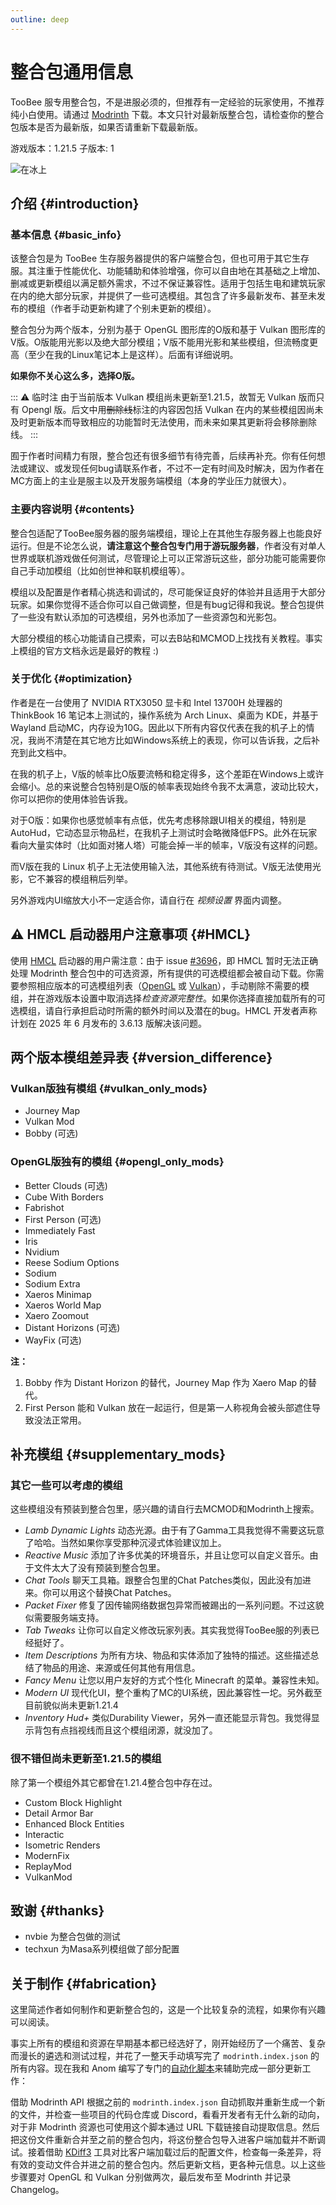 ```yaml
---
outline: deep
---
```


# 整合包通用信息

TooBee 服专用整合包，不是进服必须的，但推荐有一定经验的玩家使用，不推荐纯小白使用。请通过 [Modrinth](https://modrinth.com/modpack/toobee-client) 下载。本文只针对最新版整合包，请检查你的整合包版本是否为最新版，如果否请重新下载最新版。

游戏版本：1.21.5
子版本: 1

![在冰上](/modpack_show.png)

## 介绍 {#introduction}

### 基本信息 {#basic_info}

该整合包是为 TooBee 生存服务器提供的客户端整合包，但也可用于其它生存服。其注重于性能优化、功能辅助和体验增强，你可以自由地在其基础之上增加、删减或更新模组以满足额外需求，不过不保证兼容性。适用于包括生电和建筑玩家在内的绝大部分玩家，并提供了一些可选模组。其包含了许多最新发布、甚至未发布的模组（作者手动更新构建了个别未更新的模组）。

整合包分为两个版本，分别为基于 OpenGL 图形库的O版和基于 Vulkan 图形库的V版。O版能用光影以及绝大部分模组；V版不能用光影和某些模组，但流畅度更高（至少在我的Linux笔记本上是这样）。后面有详细说明。

**如果你不关心这么多，选择O版。**

::: :warning: 临时注
由于当前版本 Vulkan 模组尚未更新至1.21.5，故暂无 Vulkan 版而只有 Opengl 版。后文中用~~删除线~~标注的内容因包括 Vulkan 在内的某些模组因尚未及时更新版本而导致相应的功能暂时无法使用，而未来如果其更新将会移除删除线。
:::

囿于作者时间精力有限，整合包还有很多细节有待完善，后续再补充。你有任何想法或建议、或发现任何bug请联系作者，不过不一定有时间及时解决，因为作者在MC方面上的主业是服主以及开发服务端模组（本身的学业压力就很大）。

### 主要内容说明 {#contents}

整合包适配了TooBee服务器的服务端模组，理论上在其他生存服务器上也能良好运行。但是不论怎么说，**请注意这个整合包专门用于游玩服务器**，作者没有对单人世界或联机游戏做任何测试，尽管理论上可以正常游玩这些，部分功能可能需要你自己手动加模组（比如创世神和联机模组等）。

模组以及配置是作者精心挑选和调试的，尽可能保证良好的体验并且适用于大部分玩家。如果你觉得不适合你可以自己做调整，但是有bug记得和我说。整合包提供了一些没有默认添加的可选模组，另外也添加了一些资源包和光影包。

大部分模组的核心功能请自己摸索，可以去B站和MCMOD上找找有关教程。事实上模组的官方文档永远是最好的教程 :)

### 关于优化 {#optimization}

作者是在一台使用了 NVIDIA RTX3050 显卡和 Intel 13700H 处理器的 ThinkBook 16 笔记本上测试的，操作系统为 Arch Linux、桌面为 KDE，并基于 Wayland 启动MC，内存设为10G。因此以下所有内容仅代表在我的机子上的情况，我尚不清楚在其它地方比如Windows系统上的表现，你可以告诉我，之后补充到此文档中。

在我的机子上，V版的帧率比O版要流畅和稳定得多，这个差距在Windows上或许会缩小。总的来说整合包特别是O版的帧率表现始终令我不太满意，波动比较大，你可以把你的使用体验告诉我。

对于O版：如果你也感觉帧率有点低，优先考虑移除跟UI相关的模组，特别是 AutoHud，它动态显示物品栏，在我机子上测试时会略微降低FPS。此外在玩家看向大量实体时（比如面对猪人塔）可能会掉一半的帧率，V版没有这样的问题。

而V版在我的 Linux 机子上无法使用输入法，其他系统有待测试。V版无法使用光影，它不兼容的模组稍后列举。

另外游戏内UI缩放大小不一定适合你，请自行在 *视频设置* 界面内调整。

## :warning: HMCL 启动器用户注意事项 {#HMCL}

使用 [HMCL](https://hmcl.huangyuhui.net) 启动器的用户需注意：由于 issue [#3696](https://github.com/HMCL-dev/HMCL/issues/3696)，即 HMCL 暂时无法正确处理 Modrinth 整合包中的可选资源，所有提供的可选模组都会被自动下载。你需要参照相应版本的可选模组列表（[OpenGL](opengl#optional_mods) 或 [Vulkan](vulkan#optional_mods)），手动剔除不需要的模组，并在游戏版本设置中取消选择*检查资源完整性*。如果你选择直接加载所有的可选模组，请自行承担启动时所需的额外时间以及潜在的bug。HMCL 开发者声称计划在 2025 年 6 月发布的 3.6.13 版解决该问题。

## 两个版本模组差异表 {#version_difference}

### Vulkan版独有模组 {#vulkan_only_mods}
- Journey Map
- Vulkan Mod
- Bobby (可选)

### OpenGL版独有的模组 {#opengl_only_mods}
- Better Clouds (可选)
- Cube With Borders
- Fabrishot
- First Person (可选)
- Immediately Fast
- Iris
- Nvidium
- Reese Sodium Options
- Sodium
- Sodium Extra
- Xaeros Minimap
- Xaeros World Map
- Xaero Zoomout
- Distant Horizons (可选)
- WayFix (可选)

**注：**
1. Bobby 作为 Distant Horizon 的替代，Journey Map 作为 Xaero Map 的替代。
2. First Person 能和 Vulkan 放在一起运行，但是第一人称视角会被头部遮住导致没法正常用。

## 补充模组 {#supplementary_mods}

### 其它一些可以考虑的模组
这些模组没有预装到整合包里，感兴趣的请自行去MCMOD和Modrinth上搜索。

- *Lamb Dynamic Lights* 动态光源。由于有了Gamma工具我觉得不需要这玩意了哈哈。当然如果你享受那种沉浸式体验建议加上。
- *Reactive Music* 添加了许多优美的环境音乐，并且让您可以自定义音乐。由于文件太大了没有预装到整合包里。
- *Chat Tools* 聊天工具箱。跟整合包里的Chat Patches类似，因此没有加进来。你可以用这个替换Chat Patches。
- *Packet Fixer* 修复了因传输网络数据包异常而被踢出的一系列问题。不过这貌似需要服务端支持。
- *Tab Tweaks* 让你可以自定义修改玩家列表。其实我觉得TooBee服的列表已经挺好了。
- *Item Descriptions* 为所有方块、物品和实体添加了独特的描述。这些描述总结了物品的用途、来源或任何其他有用信息。
- *Fancy Menu* 让您以用户友好的方式个性化 Minecraft 的菜单。兼容性未知。
- *Modern UI* 现代化UI，整个重构了MC的UI系统，因此兼容性一坨。另外截至目前貌似尚未更新1.21.4
- *Inventory Hud+* 类似Durability Viewer，另外一直还能显示背包。我觉得显示背包有点挡视线而且这个模组闭源，就没加了。

### 很不错但尚未更新至1.21.5的模组

除了第一个模组外其它都曾在1.21.4整合包中存在过。

- Custom Block Highlight
- Detail Armor Bar
- Enhanced Block Entities
- Interactic
- Isometric Renders
- ModernFix
- ReplayMod
- VulkanMod

## 致谢 {#thanks}
- nvbie 为整合包做的测试
- techxun 为Masa系列模组做了部分配置

## 关于制作 {#fabrication}

这里简述作者如何制作和更新整合包的，这是一个比较复杂的流程，如果你有兴趣可以阅读。

事实上所有的模组和资源在早期基本都已经选好了，刚开始经历了一个痛苦、复杂而漫长的遴选和测试过程，并花了一整天手动填写完了 `modrinth.index.json` 的所有内容。现在我和 Anom 编写了专门的[自动化脚本](https://github.com/TooBee-Team/Client-Modpacker)来辅助完成一部分更新工作：

借助 Modrinth API 根据之前的 `modrinth.index.json` 自动抓取并重新生成一个新的文件，并检查一些项目的代码仓库或 Discord，看看开发者有无什么新的动向，对于非 Modrinth 资源也可使用这个脚本通过 URL 下载链接自动提取信息。然后把这份文件重新合并至之前的整合包内，将这份整合包导入进客户端加载并不断调试。接着借助 [KDiff3](https://apps.kde.org/kdiff3) 工具对比客户端加载过后的配置文件，检查每一条差异，将有效的变动文件合并进之前的整合包内。然后更新文档，更各种元信息。以上这些步骤要对 OpenGL 和 Vulkan 分别做两次，最后发布至 Modrinth 并记录 Changelog。

